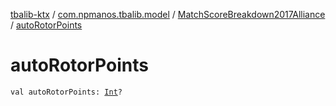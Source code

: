 [tbalib-ktx](../../index.md) / [com.npmanos.tbalib.model](../index.md) / [MatchScoreBreakdown2017Alliance](index.md) / [autoRotorPoints](./auto-rotor-points.md)

# autoRotorPoints

`val autoRotorPoints: `[`Int`](https://kotlinlang.org/api/latest/jvm/stdlib/kotlin/-int/index.html)`?`